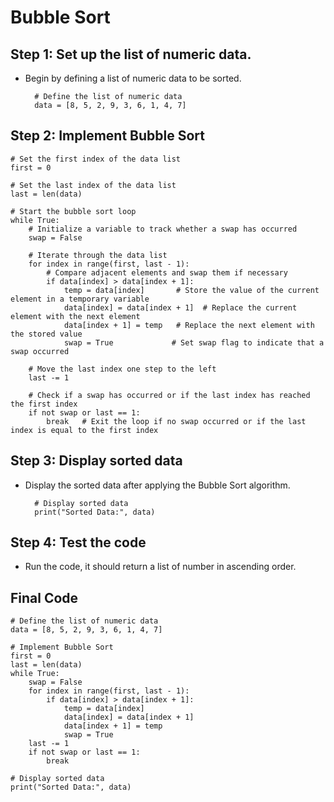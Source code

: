 # Bubble Sort

## Step 1: Set up the list of numeric data.

- Begin by defining a list of numeric data to be sorted.

        # Define the list of numeric data
        data = [8, 5, 2, 9, 3, 6, 1, 4, 7]

## Step 2: Implement Bubble Sort

    # Set the first index of the data list
    first = 0

    # Set the last index of the data list
    last = len(data)

    # Start the bubble sort loop
    while True:
        # Initialize a variable to track whether a swap has occurred
        swap = False
        
        # Iterate through the data list
        for index in range(first, last - 1):
            # Compare adjacent elements and swap them if necessary
            if data[index] > data[index + 1]:
                temp = data[index]       # Store the value of the current element in a temporary variable
                data[index] = data[index + 1]  # Replace the current element with the next element
                data[index + 1] = temp   # Replace the next element with the stored value
                swap = True             # Set swap flag to indicate that a swap occurred
        
        # Move the last index one step to the left
        last -= 1
        
        # Check if a swap has occurred or if the last index has reached the first index
        if not swap or last == 1:
            break   # Exit the loop if no swap occurred or if the last index is equal to the first index


## Step 3: Display sorted data

- Display the sorted data after applying the Bubble Sort algorithm.

        # Display sorted data
        print("Sorted Data:", data)


## Step 4: Test the code

- Run the code, it should return a list of number in ascending order.

## Final Code

    # Define the list of numeric data
    data = [8, 5, 2, 9, 3, 6, 1, 4, 7]

    # Implement Bubble Sort
    first = 0
    last = len(data)
    while True:
        swap = False
        for index in range(first, last - 1):
            if data[index] > data[index + 1]:
                temp = data[index]
                data[index] = data[index + 1]
                data[index + 1] = temp
                swap = True
        last -= 1
        if not swap or last == 1:
            break

    # Display sorted data
    print("Sorted Data:", data)
